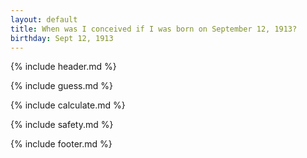 ```yaml
---
layout: default
title: When was I conceived if I was born on September 12, 1913?
birthday: Sept 12, 1913
---
```


{% include header.md %}

{% include guess.md %}

{% include calculate.md %}

{% include safety.md %}

{% include footer.md %}



